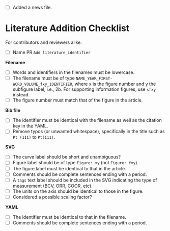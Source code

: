 
- [ ] Added a news file.

# Literature Addition Checklist <!-- (delete section if not applicable) -->

For contributors and reviewers alike.

- [ ] Name PR `Add literature_identifier`

**Filename**

- [ ] Words and identifiers in the filenames must be lowercase.
- [ ] The filename must be of type `NAME_YEAR_FIRST-WORD_VOLUME_fxy_IDENTIFIER`, where x is the figure number and y the subfigure label, i.e., 2b. For supporting information figures, use `sfxy` instead.
- [ ] The figure number must match that of the figure in the article.

**Bib file**

- [ ] The identifier must be identical with the filename as well as the citation key in the YAML.
- [ ] Remove typos (or unwanted whitespace), specifically in the title such as `Pt (111)` to `Pt(111)`.

**SVG**

- [ ] The curve label should be short and unambiguous?
- [ ] Figure label should be of type `Figure: xy` (not `Figure: fxy`).
- [ ] The figure label must be identical to that in the article.
- [ ] Comments should be complete sentences ending with a period.
- [ ] A `tags` text label should be included in the SVG indicating the type of measurement (BCV, ORR, COOR, etc).
- [ ] The units on the axis should be identical to those in the figure.
- [ ] Considered a possible scaling factor?

**YAML**

- [ ] The identifier must be identical to that in the filename.
- [ ] Comments should be complete sentences ending with a period.

